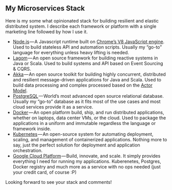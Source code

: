 ## My Microservices Stack

Here is my some what opinionated stack for building resilient and elastic distributed system. I describe each framework or platform with a single marketing line followed by how I use it.

*   [Node.js](https://nodejs.org/) — A Javascript runtime built on [Chrome’s V8 JavaScript engine](https://developers.google.com/v8/). Used to build stateless API and automation scripts. Usually my “go-to” language for everything unless heavy lifting is needed.
*   [Lagom](https://www.lagomframework.com/) — An open source framework for building reactive systems in Java or Scala. Used to build systems and API based on Event Sourcing &amp; CQRS.
*   [Akka](https://akka.io/) — An open source toolkit for building highly concurrent, distributed and resilient message-driven applications for Java and Scala. Used to build data processing and complex processed based on the [Actor Model](https://doc.akka.io/docs/akka/current/guide/actors-motivation.html?_ga=2.214845855.964496164.1531660745-1103146012.1531660745).
*   [PostgreSQL](https://www.postgresql.org/) — World’s most advanced open source relational database. Usually my “go-to” database as it fits most of the use cases and most cloud services provide it as a service.
*   [Docker](https://www.docker.com/) — An open platform build, ship, and run distributed applications, whether on laptops, data center VMs, or the cloud. Used to package the applications in a uniform and immutable regardless the language or framework inside.
*   [Kubernetes](https://kubernetes.io/) — An open-source system for automating deployment, scaling, and management of containerized applications. Nothing more to say, just the perfect solution for deployment and application orchestration.
*   [Google Cloud Platform](https://cloud.google.com/) — Build, innovate, and scale. It simply provides everything I need for running my applications. Kuberenetes, Postgres, Docker registry and much more as a service with no ops needed (just your credit card, of course :P)

Looking forward to see your stack and comments!

